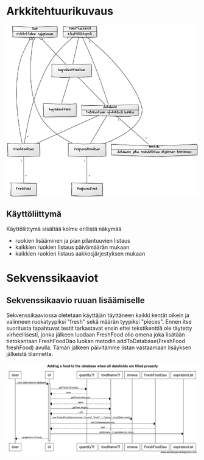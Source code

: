 # Arkkitehtuurikuvaus
<img src="https://github.com/lossitomatossi/ot-harjoitustyo/blob/master/dokumentaatio/kuvat/arkkitehtuurikuvaus.png" width="800">

## Käyttöliittymä

Käyttöliittymä sisältää kolme erillistä näkymää
- ruokien lisääminen ja pian pilantuuvien listaus
- kaikkien ruokien listaus päivämäärän mukaan
- kaikkien ruokien listaus aakkosjärjestyksen mukaan

# Sekvenssikaaviot

## Sekvenssikaavio ruuan lisäämiselle

Sekvenssikaaviossa oletetaan käyttäjän täyttäneen kaikki kentät oikein ja valinneen ruokatyypiksi "fresh" sekä määrän tyypiksi "pieces". Ennen itse suoritusta tapahtuvat testit tarkastavat ensin ettei tekstikenttiä ole täytetty virheellisesti, jonka jälkeen luodaan FreshFood olio omena joka lisätään tietokantaan FreshFoodDao luokan metodin addToDatabase(FreshFood freshFood) avulla. Tämän jälkeen päivitämme listan vastaamaan lisäyksen jälkeistä tilannetta.

<img src="https://github.com/lossitomatossi/ot-harjoitustyo/blob/master/dokumentaatio/kuvat/sekvenssikaavio%20ruuan%20lis%C3%A4%C3%A4misest%C3%A4.png" width="800">
